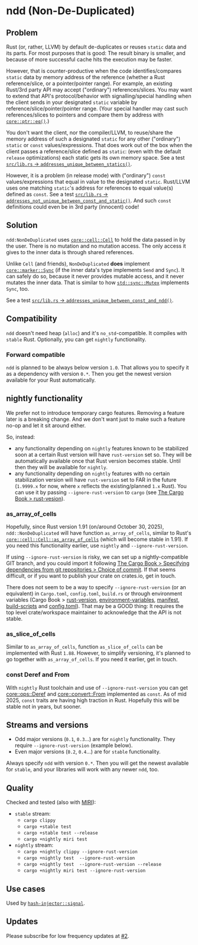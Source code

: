 # ndd (Non-De-Duplicated)

## Problem

Rust (or, rather, LLVM) by default de-duplicates or reuses `static` data and its parts. For most
purposes that is good: The result binary is smaller, and because of more successful cache hits the
execution may be faster.

However, that is counter-productive when the code identifies/compares `static` data by memory
address of the reference (whether a Rust reference/slice, or a pointer/pointer range). For example,
an existing Rust/3rd party API may accept ("ordinary") references/slices. You may want to extend
that API's protocol/behavior with signalling/special handling when the client sends in your
designated `static` variable by reference/slice/pointer/pointer range. (Your special handler may
cast such references/slices to pointers and compare them by address with
[`core::ptr::eq()`](https://doc.rust-lang.org/nightly/core/ptr/fn.eq.html).)

You don't want the client, nor the compiler/LLVM, to reuse/share the memory address of such a
designated `static` for any other ("ordinary") `static` or `const` values/expressions. That does
work out of the box when the client passes a reference/slice defined as `static`: (even with the
default `release` optimizations) each static gets its own memory space. See a test [`src/lib.rs` ->
`addresses_unique_between_statics()`](https://github.com/peter-lyons-kehl/ndd/blob/26d743d9b7bbaf41155e00174f8827efca5d5f32/src/lib.rs#L72).

However, it is a problem (in release mode) with ("ordinary") `const` values/expressions that equal
in value to the designated `static`. Rust/LLVM uses one matching `static`'s address for references
to equal value(s) defined as `const`. See a test [`src/lib.rs` ->
`addresses_not_unique_between_const_and_static()`](https://github.com/peter-lyons-kehl/ndd/blob/26d743d9b7bbaf41155e00174f8827efca5d5f32/src/lib.rs#L95).
And such `const` definitions could even be in 3rd party (innocent) code!

## Solution

`ndd:NonDeDuplicated` uses
[`core::cell::Cell`](https://doc.rust-lang.org/nightly/core/cell/struct.Cell.html) to hold the data
passed in by the user. There is no mutation and no mutation access. The only access it gives to the
inner data is through shared references.

Unlike `Cell` (and friends), `NonDeDuplicated` **does** implement
[`core::marker::Sync`](https://doc.rust-lang.org/nightly/core/marker/trait.Sync.html) (if the inner
data's type implements `Send` and  `Sync`). It can safely do so, because it never provides mutable
access, and it never mutates the inner data. That is similar to how
[`std::sync::Mutex`](https://doc.rust-lang.org/nightly/std/sync/struct.Mutex.html#impl-Sync-for-Mutex%3CT%3E)
implements `Sync`, too.

See a test [`src/lib.rs` ->
`addresses_unique_between_const_and_ndd()`](https://github.com/peter-lyons-kehl/ndd/blob/26d743d9b7bbaf41155e00174f8827efca5d5f32/src/lib.rs#L102).

## Compatibility

`ndd` doesn't need heap (`alloc`) and it's `no_std`-compatible. It compiles with `stable` Rust.
Optionally, you can get `nightly` functionality.

### Forward compatible

`ndd` is planned to be always below version `1.0`. That allows you to specify it as a dependency
with version `0.*`. Then you get the newest version available for your Rust automatically.

## nightly functionality

We prefer not to introduce temporary cargo features. Removing a feature later is a breaking change.
And we don't want just to make such a feature no-op and let it sit around either.

So, instead:

- any functionality depending on `nightly` features known to be stabilized soon at a certain Rust
  version will have `rust-version` set so. They will be automatically available once that Rust
  version becomes stable. Until then they will be available for `nightly`.
- any functionality depending on `nightly` features with no certain stabilization version will have
  `rust-version` set to FAR in the future (`1.9999.x` for now, where `x` reflects the
  existing/planned `1.x` Rust). You can use it by passing `--ignore-rust-version` to `cargo` (see
  [The Cargo Book >
  rust-vesion](https://doc.rust-lang.org/nightly/cargo/reference/rust-version.html)).

### as_array_of_cells

Hopefully, since Rust version 1.91 (on/around October 30, 2025), `ndd::NonDeDuplicated` will have
function `as_array_of_cells`, similar to Rust's
[`core::cell::Cell::as_array_of_cells`](https://doc.rust-lang.org/nightly/core/cell/struct.Cell.html#method.as_array_of_cells)
(which will become stable in 1.91). If you need this functionality earlier, use `nightly` and
`--ignore-rust-version`.

If using `--ignore-rust-version` is risky, we can set up a nightly-compatible GIT branch, and you
could import it following [The Cargo Book > Specifying dependencies from git repositories > Choice
of
commit](https://doc.rust-lang.org/nightly/cargo/reference/specifying-dependencies.html#choice-of-commit).
If that seems difficult, or if you want to publish your crate on crates.io, get in touch.

There does not seem to be a way to specify `--ignore-rust-version` (or an equivalent) in
`Cargo.toml`, `config.toml`, `build.rs` or through environment variables (Cargo Book >
[rust-version](https://doc.rust-lang.org/nightly/cargo/reference/rust-version.html),
[environment-variables](https://doc.rust-lang.org/nightly/cargo/reference/environment-variables.html),
[manifest](https://doc.rust-lang.org/nightly/cargo/reference/manifest.html),
[build-scripts](https://doc.rust-lang.org/nightly/cargo/reference/build-scripts.html) and
[config.toml](https://doc.rust-lang.org/nightly/cargo/reference/config.html)). That may be a GOOD
thing: It requires the top level crate/workspace maintainer to acknowledge that the API is not
stable.

### as_slice_of_cells

Similar to `as_array_of_cells`, function `as_slice_of_cells` can be implemented with Rust `1.88`.
However, to simplify versioning, it's planned to go together with `as_array_of_cells`. If you need
it earlier, get in touch.

### const Deref and From

With `nightly` Rust toolchain and use of `--ignore-rust-version` you can get
[core::ops::Deref](https://doc.rust-lang.org/nightly/core/ops/trait.Deref.html) and
[core::convert::From](https://doc.rust-lang.org/nightly/core/convert/trait.From.html) implemented as
`const`. As of mid 2025, `const` traits are having high traction in Rust. Hopefully this will be
stable not in years, but sooner.

## Streams and versions

- Odd major versions (`0.1`, `0.3`...) are for `nightly` functionality. They require
  `--ignore-rust-version` (example below).
- Even major versions (`0.2`, `0.4`...) are for `stable` functionality.

Always specify `ndd` with version `0.*`. Then you will get the newest available for `stable`, and
your libraries will work with any newer `ndd`, too.

## Quality

Checked and tested (also with [MIRI](https://github.com/rust-lang/miri)):
- `stable` stream:
  - `cargo clippy`
  - `cargo +stable test`
  - `cargo +stable test --release`
  - `cargo +nightly miri test`
- `nightly` stream:
  - `cargo +nightly clippy --ignore-rust-version`
  - `cargo +nightly test  --ignore-rust-version`
  - `cargo +nightly test  --ignore-rust-version --release`
  - `cargo +nightly miri test --ignore-rust-version`

## Use cases

Used by
[`hash-injector::signal`](https://github.com/peter-lyons-kehl/hash-injector/blob/main/lib/src/signal.rs).

## Updates

Please subscribe for low frequency updates at
[#2](https://github.com/peter-lyons-kehl/ndd/issues/2).
